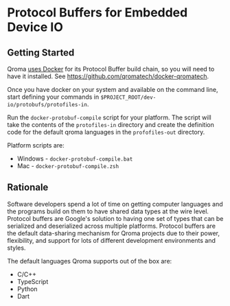 # Protocol Buffers for Embedded Device IO

## Getting Started

Qroma [uses Docker](https://www.docker.com/get-started/) for its Protocol Buffer build chain, so you will need to have it installed. See https://github.com/qromatech/docker-qromatech.

Once you have docker on your system and available on the command line, start defining your commands in `$PROJECT_ROOT/dev-io/protobufs/protofiles-in`.

Run the `docker-protobuf-compile` script for your platform. The script will take the contents of the `protofiles-in` directory and create the definition code for the default qroma languages in the `profofiles-out` directory.

Platform scripts are:
* Windows - `docker-protobuf-compile.bat`
* Mac - `docker-protobuf-compile.zsh`

## Rationale

Software developers spend a lot of time on getting computer languages and the programs build on them to have shared data types at the wire level. Protocol buffers are Google's solution to having one set of types that can be serialized and deserialized across multiple platforms. Protocol buffers are the default data-sharing mechanism for Qroma projects due to their power, flexibility, and support for lots of different development environments and styles.

The default languages Qroma supports out of the box are:
* C/C++
* TypeScript
* Python
* Dart
